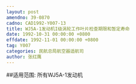```yaml
---
layout: post
amendno: 39-0870
cadno: CAD1992-Y007-13
title: WJ5A-1发动机I级涡轮工作叶片检查期限和暂定寿命
date: 1992-10-31 00:00:00 +0800
effdate: 1992-11-01 00:00:00 +0800
tag: Y007
categories: 民航总局航空器适航司
author: 张红鹰
---
```


##适用范围:
所有WJ5A-1发动机

